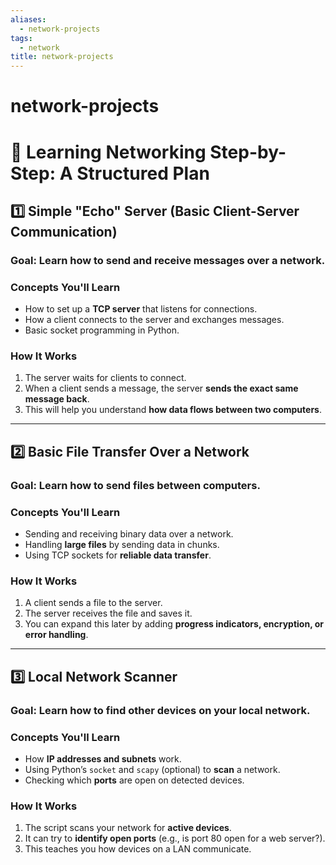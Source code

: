 ```yaml
---
aliases:
  - network-projects
tags:
  - network
title: network-projects
---
```


# network-projects

# 📡 Learning Networking Step-by-Step: A Structured Plan

## **1️⃣ Simple "Echo" Server (Basic Client-Server Communication)**

### **Goal:** Learn how to send and receive messages over a network.

### **Concepts You'll Learn**

- How to set up a **TCP server** that listens for connections.
- How a client connects to the server and exchanges messages.
- Basic socket programming in Python.

### **How It Works**

1. The server waits for clients to connect.
2. When a client sends a message, the server **sends the exact same message back**.
3. This will help you understand **how data flows between two computers**.

---

## **2️⃣ Basic File Transfer Over a Network**

### **Goal:** Learn how to send files between computers.

### **Concepts You'll Learn**

- Sending and receiving binary data over a network.
- Handling **large files** by sending data in chunks.
- Using TCP sockets for **reliable data transfer**.

### **How It Works**

1. A client sends a file to the server.
2. The server receives the file and saves it.
3. You can expand this later by adding **progress indicators, encryption, or error handling**.

---

## **3️⃣ Local Network Scanner**

### **Goal:** Learn how to find other devices on your local network.

### **Concepts You'll Learn**

- How **IP addresses and subnets** work.
- Using Python’s `socket` and `scapy` (optional) to **scan** a network.
- Checking which **ports** are open on detected devices.

### **How It Works**

1. The script scans your network for **active devices**.
2. It can try to **identify open ports** (e.g., is port 80 open for a web server?).
3. This teaches you how devices on a LAN communicate.
